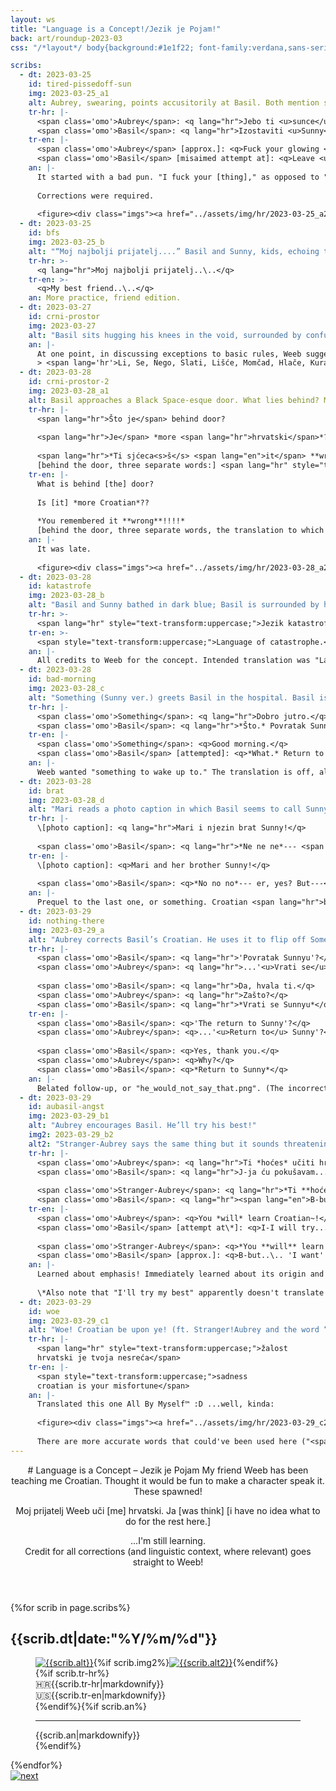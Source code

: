 ```yaml
---
layout: ws
title: "Language is a Concept!/Jezik je Pojam!"
back: art/roundup-2023-03
css: "/*layout*/ body{background:#1e1f22; font-family:verdana,sans-serif; line-height:1.65; color:#e0e1e5; text-align:center;} /*hr*/ [lang=hr]{font-style:italic;} [lang=hr] [lang=en],.noi{font-style:normal;} [lang=hr] em{font-weight:bold;} .nob{font-weight:normal !important;} [lang=hr] em strong{text-transform:uppercase;} /*layout*/ footer{font-size:.75em;} header{margin:0 auto;} h1{font-size:2em; line-height:1.25; padding:.5em 0;} article{background:#313338; border-radius:.25em; max-width:850px; margin:1em auto; padding:1em;} h2{font-weight:normal; color:#82858f; font-size:.85em;} .imgs{margin:1em 0;} .imgs a:hover,.imgs a:focus,.imgs a:active{opacity:.5;} article p{text-align:left;} .tr{overflow:auto; padding:0 1em .5em;} .imgs img{border-radius:5px;} .tr div{width:50%; float:left;} .tr-hr{padding-right:.5em;} .tr-en{padding-left:.5em;} .flag{display:block; margin-bottom:-1em;} .an{padding:.75em 1em 0;} /*decoration*/ article p a{background:#4e5058; padding:0 .25em; text-decoration:none; border-radius:.25em; margin:0 -.1em;} article p a:hover,article p a:focus,article p a:active{color:#fff; background:#5865f2;} article u{text-decoration-thickness:.125em; text-decoration-color:#888a8e;} article s{color:#82858f} /*tiny*/ @media only screen and (max-width:550px){.tr{padding:0 0 .5em;} .an{padding:.75em 0 0; margin-bottom:-1em;} .tr div{width:100%; padding:0;}} /*next*/ #nx{margin-top:2em;} #nx a:hover,#nx a:focus,#nx a:active{opacity:.75;}"

scribs:
  - dt: 2023-03-25
    id: tired-pissedoff-sun
    img: 2023-03-25_a1
    alt: Aubrey, swearing, points accusitorily at Basil. Both mention some form of “sun,” which confuses Kel (who stands alongside a blank-faced Sunny). An artist’s note mentions, to translate, I “used google translate & ran it thru search results. probably off, oprostite(?)… isprike??”
    tr-hr: |-
      <span class='omo'>Aubrey</span>: <q lang="hr">Jebo ti <u>sunce</u> žarko!</q>  
      <span class='omo'>Basil</span>: <q lang="hr">Izostaviti <u>Sunny</u> iz ovoga..\..</q>
    tr-en: |-
      <span class='omo'>Aubrey</span> [approx.]: <q>Fuck your glowing <u>sun</u>!</q>  
      <span class='omo'>Basil</span> [misaimed attempt at]: <q>Leave <u>Sunny</u> out of this..\..</q>
    an: |-
      It started with a bad pun. "I fuck your [thing]," as opposed to "fuck *you*," is [a common insult](https://piped.video/watch?v=JpRqxbtAnHw&t=74) in Croatian; it's akin to saying "fuck the sun whose glow you bask in." (Video features Serbian actors but the example serves nonetheless.) Yeah, I know, I know, using a foreign language for the express purpose of swearing; the "sun" pun was too good (awful?) to pass up.
      
      Corrections were required.
      
      <figure><div class="imgs"><a href="../assets/img/hr/2023-03-25_a2.png"><img src="../assets/img/hr/2023-03-25_a2.png" alt="A+ for Aubrey, who corrects B-grade Basil (details below). He apologizes; “Oprosti, oprosti…”"></a></div><figcaption><p>Aubrey was given an “A+”; normally the verb <span lang="hr">jeb-</span> (fuck) would be subject to grammatical gender (technically <q lang="hr">jeb<b>a</b>o,</q> because the speaker's gender =/= the verb’s) but this gets ignored a lot in practice because people aren’t thinking about grammatical correctness when cursing someone out. Wild.</p><p>Basil, on the other hand, got a “B”-grade. 1)&nbsp;<span lang="hr">Izostaviti</span> = “omit,” ≠ “leave out;” 2)&nbsp;“into this” = “<span lang="hr">u ovo</span>”; and 3)&nbsp;“Sunny” needs a “<span lang="hr">-ja</span>” for grammar reasons I have yet to fully grasp. Thus, corrected sentence: <q lang="hr">Ne miješaj Sunnyja u ovo.</q> (Basil got a B anyway, though, because if <span lang="hr">izostaviti</span> <em>had</em> been right, the resulting <q lang="hr">Izostavi Sunnyja iz ovoga</q> would’ve been much closer!)</p><p>Finally, turns out both apology words were relevant, but in different contexts. <span lang="hr">Oprosti</span> = “forgive me,” which is used more casually than its English analogue.</p></figcaption></figure>
  - dt: 2023-03-25
    id: bfs
    img: 2023-03-25_b
    alt: "“Moj najbolji prijatelj....” Basil and Sunny, kids, echoing their poses in the “Basil tagged you” picture: Basil rests his head on Sunny’s, his arms wrapped around Sunny’s neck. (Sunny looks vaguely uncomfortable.)"
    tr-hr: >-
      <q lang="hr">Moj najbolji prijatelj..\..</q>
    tr-en: >-
      <q>My best friend..\..</q>
    an: More practice, friend edition.
  - dt: 2023-03-27
    id: crni-prostor
    img: 2023-03-27
    alt: "Basil sits hugging his knees in the void, surrounded by confusing words."
    an: |-
      At one point, in discussing exceptions to basic rules, Weeb suggested (to paraphrase) "Pull a Sunny! Acknowledge existence of [weirdness], then *damn the word to ~~hell~~ Black Space*." Thus, <span lang="hr" class="noi">hrvatski</span>!Basil's special hell, consisting entirely of words that (as of writing, March&nbsp;30) I have mostly *no goddamn clue* how to translate:
      > <span lang='hr'>Li, Se, Nego, Slati, Lišće, Momčad, Hlače, Kurac, Naime, Htjeti, Zbog, Koji, Granje, Dvoje, Petorica, Vidjevši, Bih, Svoj, Radi, Moći, A, Si, Niočemu, Zar, Nemoj</span>
  - dt: 2023-03-28
    id: crni-prostor-2
    img: 2023-03-28_a1
    alt: Basil approaches a Black Space-esque door. What lies behind? More Croatian?! Oh, god, he remembered it wrong!!!!
    tr-hr: |-
      <span lang="hr">Što je</span> behind door?
      
      <span lang="hr">Je</span> *more <span lang="hr">hrvatski</span>*??
      
      <span lang="hr">*Ti sjćeca<s>š</s> <span lang="en">it</span> **wrong**!!!!*</span>  
      [behind the door, three separate words:] <span lang="hr" style="text-transform:uppercase;">Ni. O. Čemu.</span>
    tr-en: |-
      What is behind [the] door?
      
      Is [it] *more Croatian*??
      
      *You remembered it **wrong**!!!!*  
      [behind the door, three separate words, the translation to which I still do not know:] <span lang="hr" style="text-transform:uppercase;">**Ni. O. Čemu.**</span>
    an: |-
      It was late.
      
      <figure><div class="imgs"><a href="../assets/img/hr/2023-03-28_a2.png"><img src="../assets/img/hr/2023-03-28_a2.png" alt="In which Basil runs away while Stranger-but-Aubrey demands he learn Croatian."></a></div><figcaption><p><span class="omo">Stranger-Aubrey</span>: <q lang="hr">Ti <em lang="en" class="nob">will</em> učiti hrvatski!</q> = <q>You <em>will</em> learn Croatian!</q><br><span class="omo">Basil</span>: <q><em>No!!!</em></q> / <span class="omo">Stranger-Aubrey</span>: <em><q lang="hr">Ne???</q></em> (=<q>no</q>) / <span class="omo">Basil</span>: <q lang="hr">N-<em>ne!!!</em></q><br><span class="omo">Stranger-Aubrey</span>: <q lang="hr">Što nije <em lang="en" class="nob">clicking</em>??!!!</q> = <q>What isn’t <em>clicking</em>??!!!</q></p></figcaption></figure>
  - dt: 2023-03-28
    id: katastrofe
    img: 2023-03-28_b
    alt: "Basil and Sunny bathed in dark blue; Basil is surrounded by his Something, which also happens to be all the confusing words from earlier. He mutters “Ni o čemu” repeatedly. Caption below:"
    tr-hr: >-
      <span lang="hr" style="text-transform:uppercase;">Jezik katastrofe.</span>
    tr-en: >-
      <span style="text-transform:uppercase;">Language of catastrophe.</span>
    an: |-
      All credits to Weeb for the concept. Intended translation was "Language [Catastrophe](https://piped.garudalinux.org/watch?v=WB5XqJJHzC8)" but it accidentally turned into "Language *of* Catastrophe," which is IMO funnier.
  - dt: 2023-03-28
    id: bad-morning
    img: 2023-03-28_c
    alt: "Something (Sunny ver.) greets Basil in the hospital. Basil is displeased."
    tr-hr: |-
      <span class='omo'>Something</span>: <q lang="hr">Dobro jutro.</q>  
      <span class='omo'>Basil</span>: <q lang="hr">*Što.* Povratak Sunnyu..\..</q>
    tr-en: |-
      <span class='omo'>Something</span>: <q>Good morning.</q>  
      <span class='omo'>Basil</span> [attempted]: <q>*What.* Return to Sunny..\..</q>
    an: |-
      Weeb wanted "something to wake up to." The translation is off, alas..\..
  - dt: 2023-03-28
    id: brat
    img: 2023-03-28_d
    alt: "Mari reads a photo caption in which Basil seems to call Sunny a “brat.” Basil is flustered."
    tr-hr: |-
      \[photo caption]: <q lang="hr">Mari i njezin brat Sunny!</q>
      
      <span class='omo'>Basil</span>: <q lang="hr">*Ne ne ne*--- <span lang="en">er</span>, da? <span lang="en">But</span>---</q>
    tr-en: |-
      \[photo caption]: <q>Mari and her brother Sunny!</q>
      
      <span class='omo'>Basil</span>: <q>*No no no*--- er, yes? But---</q>
    an: |-
      Prequel to the last one, or something. Croatian <span lang="hr">brat</span> is actually pronounced similarly to English "brother," with the <i>a</i> in <span lang="hr">brat</span> sounding like "<u>a</u>bout," but you wouldn't get that from writing alone.
  - dt: 2023-03-29
    id: nothing-there
    img: 2023-03-29_a
    alt: "Aubrey corrects Basil’s Croatian. He uses it to flip off Something. There’s nothing there."
    tr-hr: |-
      <span class='omo'>Basil</span>: <q lang="hr">'Povratak Sunnyu'?</q>  
      <span class='omo'>Aubrey</span>: <q lang="hr">...'<u>Vrati se</u> Sunnyu'?</q>
      
      <span class='omo'>Basil</span>: <q lang="hr">Da, hvala ti.</q>  
      <span class='omo'>Aubrey</span>: <q lang="hr">Zašto?</q>  
      <span class='omo'>Basil</span>: <q lang="hr">*Vrati se Sunnyu*</q>
    tr-en: |-
      <span class='omo'>Basil</span>: <q>'The return to Sunny'?</q>  
      <span class='omo'>Aubrey</span>: <q>...'<u>Return to</u> Sunny'?</q>
      
      <span class='omo'>Basil</span>: <q>Yes, thank you.</q>  
      <span class='omo'>Aubrey</span>: <q>Why?</q>  
      <span class='omo'>Basil</span>: <q>*Return to Sunny*</q>
    an: |-
      Belated follow-up, or "he_would_not_say_that.png". (The incorrect version uses "return" as a noun, e.g. "the return [recurrence] of the errors;" correction uses "return" as a verb, e.g. "return [go back] to the source.")
  - dt: 2023-03-29
    id: aubasil-angst
    img: 2023-03-29_b1
    alt: "Aubrey encourages Basil. He’ll try his best!"
    img2: 2023-03-29_b2
    alt2: "Stranger-Aubrey says the same thing but it sounds threatening. He’s struggling…."
    tr-hr: |-
      <span class='omo'>Aubrey</span>: <q lang="hr">Ti *hoćes* učiti hrvatski~!</q>  
      <span class='omo'>Basil</span>: <q lang="hr">J-ja ću pokušavam... moj najbolji!!</q>
      
      <span class='omo'>Stranger-Aubrey</span>: <q lang="hr">*Ti **hoćes** učiti hrvatki*</q>  
      <span class='omo'>Basil</span>: <q lang="hr"><span lang="en">B-but..\..</span> hoćes ≠ želim... ž-željeti... ja ne znam..\..</q>
    tr-en: |-
      <span class='omo'>Aubrey</span>: <q>You *will* learn Croatian~!</q>  
      <span class='omo'>Basil</span> [attempt at\*]: <q>I-I will try... my best!!</q>
      
      <span class='omo'>Stranger-Aubrey</span>: <q>*You **will** learn Croatian*</q>  
      <span class='omo'>Basil</span> [approx.]: <q>B-but..\.. 'I want' ≠ 'I wish'... 't-to wish'... I don't know..\..</q>
    an: |-
      Learned about emphasis! Immediately learned about its origin and a very weird use case. ("<span lang="hr">Htjeti</span>" is very much one of the Cursed Words.) Who knew the simple act of desiring (and/or, desiring *to do*) could be so fraught...!
      
      \*Also note that "I'll try my best" apparently doesn't translate as a phrase, for lack of the concept of 'doing one's best.' An alternate approximation is <q lang="hr">Ja ću dati sve od sebe,</q> literally "I will give everything from myself."
  - dt: 2023-03-29
    id: woe
    img: 2023-03-29_c1
    alt: "Woe! Croatian be upon ye! (ft. Stranger!Aubrey and the word “htjeti”)"
    tr-hr: |-
      <span lang="hr" style="text-transform:uppercase;">žalost  
      hrvatski je tvoja nesreća</span>
    tr-en: |-
      <span style="text-transform:uppercase;">sadness  
      croatian is your misfortune</span>
    an: |-
      Translated this one All By Myself™ :D ...well, kinda:
      
      <figure><div class="imgs"><a href="../assets/img/hr/2023-03-29_c2.png"><img src="../assets/img/hr/2023-03-29_c2.png" alt="In which Basil runs away while Stranger-but-Aubrey demands he learn Croatian."></a></div><figcaption><p>I tend to circle around the canvas when sketching, which is a perfectly reasonable order in which to do/write things. Essentially: started with <a href="https://knowyourmeme.com/memes/woe-plague-be-upon-ye">the original meme</a>’s words (“Woe! Croatian be upon ye!”) → changed the grammar & exact word meanings (mostly because “be upon ye” <a href="https://idioms.thefreedictionary.com/be+upon">wtf even</a>) → “sad! Croatian is your problem” → shoved the words I didn’t know into an auto-translator and general search → duct-taped it all together → <em>Memeage Complete</em>.</p></figcaption></figure>
      
      There are more accurate words that could've been used here ("<span lang="hr">jad</span>" for woe, and "<span lang="hr">nesreća</span>" *technically* means "misfortune" or "trouble" but more commonly conveys "accident" or "disaster") but I *think* I got the gist down anyway.
---
```

<header markdown="1">
# <span>Language is a Concept</span> – <span lang="hr">Jezik je Pojam</span>
<span>My friend Weeb has been teaching me Croatian.</span> <span>Thought it would be fun to make a character speak it.</span> <span>These spawned!</span>

<p lang="hr"><span>Moj prijatelj Weeb uči <span lang="en">[me]</span> hrvatski.</span> <span>Ja <span lang="en">[was think] [i have no idea what to do for the rest here.]</span></span></p>

...I'm still learning.  
Credit for all corrections (and linguistic context, where relevant) goes straight to Weeb!
</header>
<main>{%for scrib in page.scribs%}<article{%if scrib.id%} id="{{scrib.id}}"{%endif%}><h2>{{scrib.dt|date:"%Y/%m/%d"}}</h2><figure><div class="imgs"><a href="{%include url.html%}/assets/img/hr/{{scrib.img}}.png"><img src="{%include url.html%}/assets/img/hr/{{scrib.img}}.png" alt="{{scrib.alt}}"></a>{%if scrib.img2%}<a href="{%include url.html%}/assets/img/hr/{{scrib.img2}}.png"><img src="{%include url.html%}/assets/img/hr/{{scrib.img2}}.png" alt="{{scrib.alt2}}"></a>{%endif%}</div><figcaption>{%if scrib.tr-hr%}<div class="tr"><div class="tr-hr"><span class="flag">🇭🇷</span>{{scrib.tr-hr|markdownify}}</div><div class="tr-en"><span class="flag">🇺🇸</span>{{scrib.tr-en|markdownify}}</div></div>{%endif%}{%if scrib.an%}<hr><div class="an">{{scrib.an|markdownify}}</div>{%endif%}</figcaption></figure></article>{%endfor%}</main>
<div id="nx"><a href="{%include url.html%}/hrvatski/tr"><img src="{%include url.html%}/assets/img/hand.png" alt="next"></a></div>